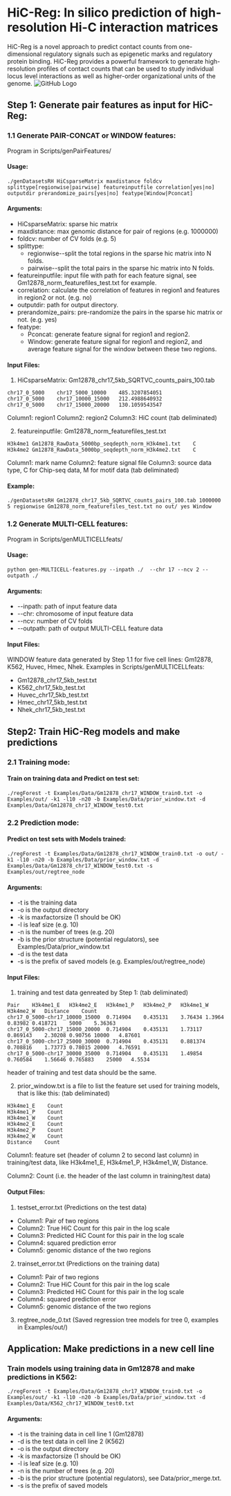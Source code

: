 # HiC-Reg: In silico prediction of high-resolution Hi-C interaction matrices
HiC-Reg is a novel approach to predict contact counts from one-dimensional regulatory signals such as epigenetic marks and regulatory protein binding. HiC-Reg provides a powerful framework to generate high-resolution profiles of contact counts that can be used to study individual locus level interactions as well as higher-order organizational units of the genome.
![GitHub Logo](/Images/HiC-Reg.png)



## Step 1: Generate pair features as input for HiC-Reg:
### 1.1 Generate PAIR-CONCAT or WINDOW features:
Program in Scripts/genPairFeatures/

#### Usage:
```
./genDatasetsRH HiCsparseMatrix maxdistance foldcv splittype[regionwise|pairwise] featureinputfile correlation[yes|no] outputdir prerandomize_pairs[yes|no] featype[Window|Pconcat]
```

#### Arguments:
- HiCsparseMatrix: sparse hic matrix
- maxdistance: max genomic distance for pair of regions (e.g. 1000000)
- foldcv: number of CV folds (e.g. 5)
- splittype: 
  - regionwise--split the total regions in the sparse hic matrix into N folds. 
  - pairwise--split the total pairs in the sparse hic matrix into N folds.
- featureinputfile: input file with path for each feature signal, see Gm12878_norm_featurefiles_test.txt for example.
- correlation: calculate the correlation of features in region1 and features in region2 or not. (e.g. no)
- outputdir: path for output directory.
- prerandomize_pairs: pre-randomize the pairs in the sparse hic matrix or not. (e.g. yes)
- featype: 
  - Pconcat: generate feature signal for region1 and region2. 
  - Window: generate feature signal for region1 and region2, and average feature signal for the window between these two regions. 

#### Input Files:
1. HiCsparseMatrix: Gm12878_chr17_5kb_SQRTVC_counts_pairs_100.tab
```
chr17_0_5000	chr17_5000_10000	485.3207854051
chr17_0_5000	chr17_10000_15000	212.4988640932
chr17_0_5000	chr17_15000_20000	130.1059543547
```
Column1: region1 Column2: region2 Column3: HiC count (tab deliminated)

2. featureinputfile: Gm12878_norm_featurefiles_test.txt
```
H3k4me1	Gm12878_RawData_5000bp_seqdepth_norm_H3k4me1.txt	C
H3k4me2	Gm12878_RawData_5000bp_seqdepth_norm_H3k4me2.txt	C
```
Column1: mark name Column2: feature signal file Column3: source data type, C for Chip-seq data, M for motif data (tab deliminated)


#### Example: 
```
./genDatasetsRH Gm12878_chr17_5kb_SQRTVC_counts_pairs_100.tab 1000000 5 regionwise Gm12878_norm_featurefiles_test.txt no out/ yes Window
```

### 1.2 Generate MULTI-CELL features:
Program in Scripts/genMULTICELLfeats/
#### Usage:
```
python gen-MULTICELL-features.py --inpath ./  --chr 17 --ncv 2 --outpath ./
```
#### Arguments:
- --inpath: path of input feature data
- --chr: chromosome of input feature data
- --ncv: number of CV folds
- --outpath: path of output MULTI-CELL feature data

#### Input Files:
WINDOW feature data generated by Step 1.1 for five cell lines: Gm12878, K562, Huvec, Hmec, Nhek. Examples in Scripts/genMULTICELLfeats:
- Gm12878_chr17_5kb_test.txt
- K562_chr17_5kb_test.txt
- Huvec_chr17_5kb_test.txt
- Hmec_chr17_5kb_test.txt
- Nhek_chr17_5kb_test.txt



## Step2: Train HiC-Reg models and make predictions
### 2.1 Training mode:
#### Train on training data and Predict on test set:
```
./regForest -t Examples/Data/Gm12878_chr17_WINDOW_train0.txt -o Examples/out/ -k1 -l10 -n20 -b Examples/Data/prior_window.txt -d Examples/Data/Gm12878_chr17_WINDOW_test0.txt
```
### 2.2 Prediction mode:
#### Predict on test sets with Models trained:
```
./regForest -t Examples/Data/Gm12878_chr17_WINDOW_train0.txt -o out/ -k1 -l10 -n20 -b Examples/Data/prior_window.txt -d Examples/Data/Gm12878_chr17_WINDOW_test0.txt -s Examples/out/regtree_node
```
#### Arguments:
- -t is the training data
- -o is the output directory
- -k is maxfactorsize (1 should be OK)
- -l is leaf size (e.g. 10)
- -n is the number of trees (e.g. 20)
- -b is the prior structure (potential regulators), see Examples/Data/prior_window.txt 
- -d is the test data
- -s is the prefix of saved models (e.g. Examples/out/regtree_node)

#### Input Files:
1. training and test data genreated by Step 1: (tab deliminated)
```
Pair	H3k4me1_E	H3k4me2_E	H3k4me1_P	H3k4me2_P	H3k4me1_W	H3k4me2_W	Distance	Count
chr17_0_5000-chr17_10000_15000	0.714904	0.435131	3.76434	1.3964	0.83982	0.418721	5000	5.36363
chr17_0_5000-chr17_15000_20000	0.714904	0.435131	1.73117	0.869143	2.30208	0.90756	10000	4.87601
chr17_0_5000-chr17_25000_30000	0.714904	0.435131	0.881374	0.708816	1.73773	0.78015	20000	4.76591
chr17_0_5000-chr17_30000_35000	0.714904	0.435131	1.49854	0.760584	1.56646	0.765883	25000	4.5534
```
header of training and test data should be the same.

2. prior_window.txt is a file to list the feature set used for training models, that is like this: (tab deliminated)
```
H3k4me1_E    Count
H3k4me1_P    Count
H3k4me1_W    Count
H3k4me2_E    Count
H3k4me2_P    Count
H3k4me2_W    Count
Distance    Count
```
Column1: feature set (header of column 2 to second last column) in training/test data, like H3k4me1_E, H3k4me1_P, H3k4me1_W, Distance.

Column2: Count (i.e. the header of the last column in training/test data)

#### Output Files:
1. testset_error.txt
(Predictions on the test data)
- Column1: Pair of two regions
- Column2: True HiC Count for this pair in the log scale 	
- Column3: Predicted HiC Count for this pair in the log scale 	
- Column4: squared prediction error
- Column5: genomic distance of the two regions

2. trainset_error.txt
(Predictions on the training data)
- Column1: Pair of two regions
- Column2: True HiC Count for this pair in the log scale 	
- Column3: Predicted HiC Count for this pair in the log scale 	
- Column4: squared prediction error
- Column5: genomic distance of the two regions

3. regtree_node_0.txt
(Saved regression tree models for tree 0, examples in Examples/out/)


## Application: Make predictions in a new cell line
### Train models using training data in Gm12878 and make predictions in K562:
```
./regForest -t Examples/Data/Gm12878_chr17_WINDOW_train0.txt -o Examples/out/ -k1 -l10 -n20 -b Examples/Data/prior_window.txt -d Examples/Data/K562_chr17_WINDOW_test0.txt
```
#### Arguments:
- -t is the training data in cell line 1 (Gm12878)
- -d is the test data in cell line 2 (K562)
- -o is the output directory
- -k is maxfactorsize (1 should be OK)
- -l is leaf size (e.g. 10)
- -n is the number of trees (e.g. 20)
- -b is the prior structure (potential regulators), see Data/prior_merge.txt.
- -s is the prefix of saved models





